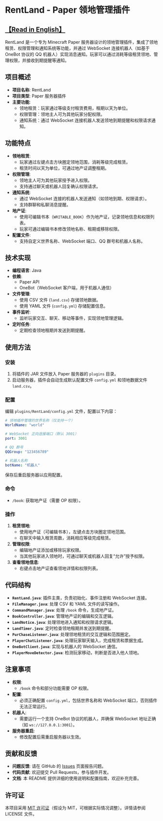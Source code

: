 # RentLand - Paper 领地管理插件

## [【Read in English】](https://github.com/superwfox/RentLand/blob/master/README_en.markdown)

RentLand 是一个专为 Minecraft Paper 服务器设计的领地管理插件，集成了领地租赁、权限管理和通知系统等功能，并通过 WebSocket 连接机器人（如基于 OneBot 协议的 QQ 机器人）实现消息通知。玩家可以通过消耗等级租赁领地、管理权限，并接收到期提醒等通知。

## 项目概述

- **项目名称**: RentLand  
- **项目类型**: Paper 服务器插件  
- **主要功能**:  
  - 领地租赁：玩家通过等级支付租赁费用，租期以天为单位。  
  - 权限管理：领地主人可为其他玩家分配权限。  
  - 通知系统：通过 WebSocket 连接机器人发送领地到期提醒和权限请求通知。  

## 功能特点

- **领地租赁**:  
  - 玩家通过左键点击方块圈定领地范围，消耗等级完成租赁。  
  - 租赁时间以天为单位，可通过地产证调整租期。  
- **权限管理**:  
  - 领地主人可为其他玩家授予进入权限。  
  - 支持通过聊天或机器人回复确认权限请求。  
- **通知系统**:  
  - 通过 WebSocket 连接的机器人发送通知（如领地到期、权限请求）。  
  - 支持群聊和私聊消息提醒。  
- **地产证**:  
  - 使用可编辑书本（`WRITABLE_BOOK`）作为地产证，记录领地信息和权限列表。  
  - 玩家可通过编辑书本修改领地名称、租期或移除权限。  
- **配置文件**:  
  - 支持自定义世界名称、WebSocket 端口、QQ 群号和机器人名称。  

## 技术实现

- **编程语言**: Java  
- **依赖**:  
  - Paper API  
  - OneBot（WebSocket 客户端，用于机器人通信）  
- **文件管理**:  
  - 使用 CSV 文件 (`land.csv`) 存储领地数据。  
  - 使用 YAML 文件 (`config.yml`) 存储配置信息。  
- **事件监听**:  
  - 监听玩家交互、聊天、移动等事件，实现领地管理逻辑。  
- **定时任务**:  
  - 定期检查领地租期并发送到期提醒。  

## 使用方法

### 安装
1. 将插件的 JAR 文件放入 Paper 服务器的 `plugins` 目录。  
2. 启动服务器，插件会自动生成默认配置文件 `config.yml` 和领地数据文件 `land.csv`。

### 配置
编辑 `plugins/RentLand/config.yml` 文件，配置以下内容：
```yaml
# 领地插件管理的世界名称（仅支持一个）
WorldName: "world"

# WebSocket 正向连接端口（默认 3001）
port: 3001

# QQ 群号
QQGroup: "123456789"

# 机器人名称
botName: "机器人"
```
保存后重启服务器以应用配置。

### 命令
- `/book`: 获取地产证（需要 OP 权限）。  

### 操作
1. **租赁领地**:  
   - 使用地产证（可编辑书本），左键点击方块圈定领地范围。  
   - 在聊天中输入租赁周数，消耗相应等级完成租赁。  
2. **管理权限**:  
   - 编辑地产证添加或移除玩家权限。  
   - 当其他玩家进入领地时，可通过聊天或机器人回复“允许”授予权限。  
3. **查看领地信息**:  
   - 右键点击地产证查看领地详情和权限列表。  

## 代码结构

- **`RentLand.java`**: 插件主类，负责初始化、事件注册和 WebSocket 连接。  
- **`FileManager.java`**: 处理 CSV 和 YAML 文件的读写操作。  
- **`CommandManager.java`**: 处理 `/book` 命令，生成地产证。  
- **`BookController.java`**: 管理地产证的编辑和交互逻辑。  
- **`LandNotice.java`**: 处理领地进入通知和权限请求逻辑。  
- **`LandTimer.java`**: 定时检查领地租期并发送到期提醒。  
- **`PurChaseListener.java`**: 处理领地租赁的交互逻辑和范围圈定。  
- **`PlayerChatListener.java`**: 处理玩家聊天输入，完成租赁和票据生成。  
- **`OneBotClient.java`**: 实现与机器人的 WebSocket 通信。  
- **`PlayerMoveDetector.java`**: 检测玩家移动，判断是否进入他人领地。  

## 注意事项

- **权限**:  
  - `/book` 命令和部分功能需要 OP 权限。  
- **配置**:  
  - 必须正确配置 `config.yml`，包括世界名称和 WebSocket 端口，否则插件无法正常运行。  
- **机器人**:  
  - 需要运行一个支持 OneBot 协议的机器人，并确保 WebSocket 地址正确（如 `ws://127.0.0.1:3001`）。  
- **服务器重启**:  
  - 修改配置后需重启服务器以生效。  

## 贡献和反馈

- **问题反馈**: 请在 GitHub 的 [Issues](https://github.com/yourusername/RentLand/issues) 页面报告问题。  
- **代码贡献**: 欢迎提交 Pull Requests，参与插件开发。  
- **文档**: 本 README 提供详细的使用说明和配置指南，欢迎补充完善。  

## 许可证

本项目采用 [MIT 许可证](LICENSE)（假设为 MIT，可根据实际情况调整）。详情请参阅 LICENSE 文件。

